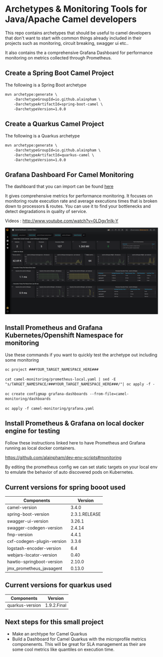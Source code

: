 # Archetypes & Monitoring Tools for Java/Apache Camel developers

This repo contains archetypes that should be useful to camel developers that don't want to start with common things already included in their projects such as monitoring, circuit breaking, swagger ui etc..

It also contains the a comprehensive Grafana Dashboard for performance monitoring on metrics collected through Prometheus.

## Create a Spring Boot Camel Project

The following is a Spring Boot archetype

```
mvn archetype:generate \
    -DarchetypeGroupId=io.github.alainpham \
    -DarchetypeArtifactId=spring-boot-camel \
    -DarchetypeVersion=1.0.0
```

## Create a Quarkus Camel Project

The following is a Quarkus archetype

```
mvn archetype:generate \
    -DarchetypeGroupId=io.github.alainpham \
    -DarchetypeArtifactId=quarkus-camel \
    -DarchetypeVersion=1.0.0
```

## Grafana Dashboard For Camel Monitoring

The dashboard that you can import can be found [here](camel-monitoring/dashboards-for-import/Camel%20Dashboard%20-%20Context%20View.json)


It gives comprehensive metrics for performance monitoring. It focuses on monitoring route execution rate and average executions times that is broken down to processors & routes. You can use it to find your bottlenecks and detect degradations in quality of service.

Videos : http://www.youtube.com/watch?v=0LDgv1nIk-Y

[![Grafana](assets/grafana-dash-sample.png)](http://www.youtube.com/watch?v=0LDgv1nIk-Y)

## Install Prometheus and Grafana Kubernetes/Openshift Namespace for monitoring

Use these commands if you want to quickly test the archetype out including some monitoring

```
oc project ###YOUR_TARGET_NAMESPACE_HERE###

cat camel-monitoring/prometheus-local.yaml | sed -E "s/TARGET_NAMESPACE/###YOUR_TARGET_NAMESPACE_HERE###/"| oc apply -f -

oc create configmap grafana-dashboards --from-file=camel-monitoring/dashboards

oc apply -f camel-monitoring/grafana.yaml
```

## Install Prometheus & Grafana on local docker engine for testing

Follow these instructions linked here to have Prometheus and Grafana running as local docker containers. 

https://github.com/alainpham/dev-env-scripts#monitoring

By editing the prometheus config we can set static targets on your local env to emulate the behavior of auto discovered pods on Kubernetes.

## Current versions for spring booot used

| Components                 | Version       |
|----------------------------|---------------|
| camel-version              | 3.4.0         |
| spring-boot-version        | 2.3.1.RELEASE |
| swagger-ui-version         | 3.26.1        |
| swagger-codegen-version    | 2.4.14        |
| fmp-version                | 4.4.1         |
| cxf-codegen-plugin-version | 3.3.6         |
| logstash-encoder-version   | 6.4           |
| webjars-locator-version    | 0.40          |
| hawtio-springboot-version  | 2.10.0        |
| jmx_prometheus_javaagent   | 0.13.0        |

## Current versions for quarkus used

| Components                 | Version       |
|----------------------------|---------------|
| quarkus-version              | 1.9.2.Final   |

## Next steps for this small project

* Make an archtype for Camel Quarkus
* Build a Dashboard for Camel Quarkus with the microprofile metrics componenents. This will be great for SLA management as their are some cool metrics like quantiles on execution time.
